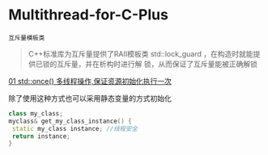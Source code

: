 # Multithread-for-C-Plus 

`互斥量模板类`
>C++标准库为互斥量提供了RAII模板类 std::lock_guard ，在构造时就能提供已锁的互斥量，并在析构时进行解
锁，从而保证了互斥量能被正确解锁



[01 std::once() 多线程操作,保证资源初始化执行一次](./01_std_call_once/main.cpp)

除了使用这种方式也可以采用静态变量的方式初始化
```c++
class my_class;
myclass& get_my_class_instance() {
 static my_class instance; //线程安全
 return instance;
}
```
